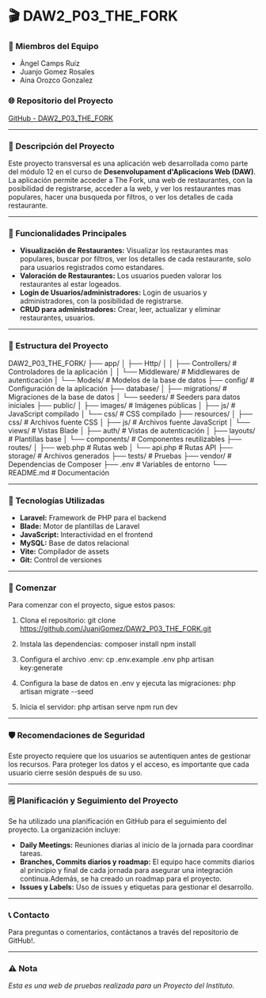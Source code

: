 # 🎬 DAW2_P03_THE_FORK

### 👥 Miembros del Equipo
- Àngel Camps Ruíz
- Juanjo Gomez Rosales
- Aina Orozco Gonzalez

### 🌐 Repositorio del Proyecto
[GitHub - DAW2_P03_THE_FORK](https://github.com/JuanjGomez/DAW2_P03_THE_FORK.git)

---

### 📝 Descripción del Proyecto
Este proyecto transversal es una aplicación web desarrollada como parte del módulo 12 en el curso de **Desenvolupament d'Aplicacions Web (DAW)**. La aplicación permite acceder a The Fork, una web de restaurantes, con la posibilidad de registrarse, acceder a la web, y ver los restaurantes mas populares, hacer una busqueda por filtros, o ver los detalles de cada restaurante.

---

### 🚀 Funcionalidades Principales
- **Visualización de Restaurantes:** Visualizar los restaurantes mas populares, buscar por filtros, ver los detalles de cada restaurante, solo para usuarios registrados como estandares.
- **Valoración de Restaurantes:** Los usuarios pueden valorar los restaurantes al estar logeados.
- **Login de Usuarios/administradores:** Login de usuarios y administradores, con la posibilidad de registrarse.
- **CRUD para administradores:** Crear, leer, actualizar y eliminar restaurantes, usuarios.
---

### 📂 Estructura del Proyecto

DAW2_P03_THE_FORK/
├── app/
│   ├── Http/
│   │   ├── Controllers/    # Controladores de la aplicación
│   │   └── Middleware/     # Middlewares de autenticación
│   └── Models/             # Modelos de la base de datos
├── config/                 # Configuración de la aplicación
├── database/
│   ├── migrations/         # Migraciones de la base de datos
│   └── seeders/           # Seeders para datos iniciales
├── public/
│   ├── images/            # Imágenes públicas
│   ├── js/               # JavaScript compilado
│   └── css/              # CSS compilado
├── resources/
│   ├── css/              # Archivos fuente CSS
│   ├── js/               # Archivos fuente JavaScript
│   └── views/            # Vistas Blade
│       ├── auth/         # Vistas de autenticación
│       ├── layouts/      # Plantillas base
│       └── components/   # Componentes reutilizables
├── routes/
│   ├── web.php          # Rutas web
│   └── api.php          # Rutas API
├── storage/             # Archivos generados
├── tests/              # Pruebas
├── vendor/             # Dependencias de Composer
├── .env               # Variables de entorno
└── README.md          # Documentación

---

### 🔧 Tecnologías Utilizadas
- **Laravel:** Framework de PHP para el backend
- **Blade:** Motor de plantillas de Laravel
- **JavaScript:** Interactividad en el frontend
- **MySQL:** Base de datos relacional
- **Vite:** Compilador de assets
- **Git:** Control de versiones

---

### 🚀 Comenzar
Para comenzar con el proyecto, sigue estos pasos:

1. Clona el repositorio:
git clone https://github.com/JuanjGomez/DAW2_P03_THE_FORK.git

2. Instala las dependencias:
composer install
npm install

3. Configura el archivo .env:
cp .env.example .env
php artisan key:generate

4. Configura la base de datos en .env y ejecuta las migraciones:
php artisan migrate --seed

5. Inicia el servidor:
php artisan serve
npm run dev

---

### 🛡️ Recomendaciones de Seguridad
Este proyecto requiere que los usuarios se autentiquen antes de gestionar los recursos. Para proteger los datos y el acceso, es importante que cada usuario cierre sesión después de su uso.

---

### 🗒️ Planificación y Seguimiento del Proyecto
Se ha utilizado una planificación en GitHub para el seguimiento del proyecto. La organización incluye:

- **Daily Meetings:** Reuniones diarias al inicio de la jornada para coordinar tareas.
- **Branches, Commits diarios y roadmap:** El equipo hace commits diarios al principio y final de cada jornada para asegurar una integración continua.Además, se ha creado un roadmap para el proyecto.
- **Issues y Labels:** Uso de issues y etiquetas para gestionar el desarrollo.

---

### 📞 Contacto
Para preguntas o comentarios, contáctanos a través del repositorio de GitHub!.

---

### ⚠️ Nota
*Esta es una web de pruebas realizada para un Proyecto del Instituto.*
